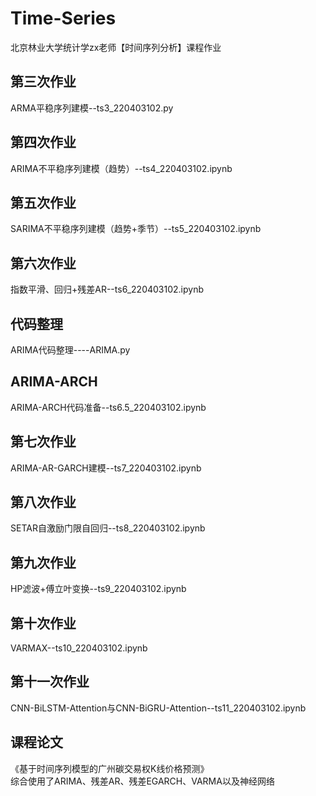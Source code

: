 # Time-Series
北京林业大学统计学zx老师【时间序列分析】课程作业
## 第三次作业
ARMA平稳序列建模--ts3_220403102.py
## 第四次作业
ARIMA不平稳序列建模（趋势）--ts4_220403102.ipynb
## 第五次作业
SARIMA不平稳序列建模（趋势+季节）--ts5_220403102.ipynb
## 第六次作业
指数平滑、回归+残差AR--ts6_220403102.ipynb
## 代码整理
ARIMA代码整理----ARIMA.py
## ARIMA-ARCH
ARIMA-ARCH代码准备--ts6.5_220403102.ipynb
## 第七次作业
ARIMA-AR-GARCH建模--ts7_220403102.ipynb
## 第八次作业
SETAR自激励门限自回归--ts8_220403102.ipynb
## 第九次作业
HP滤波+傅立叶变换--ts9_220403102.ipynb
## 第十次作业
VARMAX--ts10_220403102.ipynb
## 第十一次作业
CNN-BiLSTM-Attention与CNN-BiGRU-Attention--ts11_220403102.ipynb
## 课程论文
《基于时间序列模型的广州碳交易权K线价格预测》  
综合使用了ARIMA、残差AR、残差EGARCH、VARMA以及神经网络
